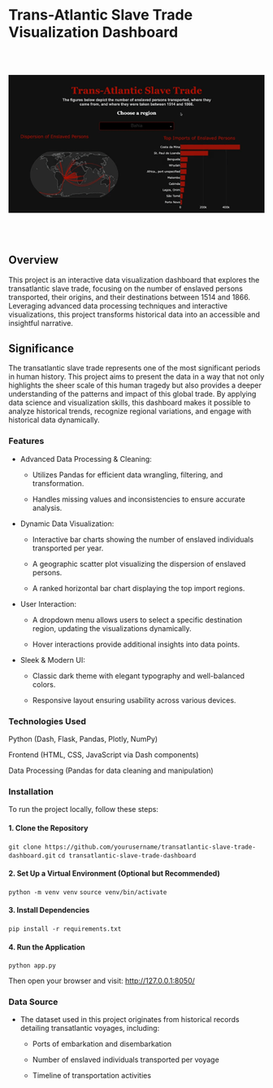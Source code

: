 # Trans-Atlantic Slave Trade Visualization Dashboard
<br><br>
<p align="center">
  <img src="demo.gif" />
</p>
<br><br>

## Overview
This project is an interactive data visualization dashboard that explores the transatlantic slave trade, focusing on the number of enslaved persons transported, their origins, and their destinations between 1514 and 1866. Leveraging advanced data processing techniques and interactive visualizations, this project transforms historical data into an accessible and insightful narrative.

## Significance

The transatlantic slave trade represents one of the most significant periods in human history. This project aims to present the data in a way that not only highlights the sheer scale of this human tragedy but also provides a deeper understanding of the patterns and impact of this global trade. By applying data science and visualization skills, this dashboard makes it possible to analyze historical trends, recognize regional variations, and engage with historical data dynamically.


### Features

  - Advanced Data Processing & Cleaning:

    - Utilizes Pandas for efficient data wrangling, filtering, and transformation.

    - Handles missing values and inconsistencies to ensure accurate analysis.

  - Dynamic Data Visualization:

    - Interactive bar charts showing the number of enslaved individuals transported per year.

    - A geographic scatter plot visualizing the dispersion of enslaved persons.

    - A ranked horizontal bar chart displaying the top import regions.

  - User Interaction:

    - A dropdown menu allows users to select a specific destination region, updating the visualizations dynamically.

    - Hover interactions provide additional insights into data points.

  - Sleek & Modern UI:

    - Classic dark theme with elegant typography and well-balanced colors.

    - Responsive layout ensuring usability across various devices.


### Technologies Used

Python (Dash, Flask, Pandas, Plotly, NumPy)

Frontend (HTML, CSS, JavaScript via Dash components)

Data Processing (Pandas for data cleaning and manipulation)


### Installation

To run the project locally, follow these steps:

#### 1. Clone the Repository

`git clone https://github.com/yourusername/transatlantic-slave-trade-dashboard.git`
`cd transatlantic-slave-trade-dashboard`

#### 2. Set Up a Virtual Environment (Optional but Recommended)

`python -m venv venv`
`source venv/bin/activate`

#### 3. Install Dependencies

`pip install -r requirements.txt`

#### 4. Run the Application

`python app.py`

Then open your browser and visit: http://127.0.0.1:8050/


### Data Source

  - The dataset used in this project originates from historical records detailing transatlantic voyages, including:

    - Ports of embarkation and disembarkation

    - Number of enslaved individuals transported per voyage

    - Timeline of transportation activities
